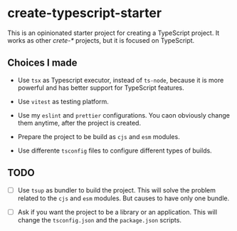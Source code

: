 # create-typescript-starter

This is an opinionated starter project for creating a TypeScript project.
It works as other _crete-\*_ projects, but it is focused on TypeScript.

## Choices I made

- Use `tsx` as Typescript executor, instead of `ts-node`, because it is more
  powerful and has better support for TypeScript features.

- Use `vitest` as testing platform.

- Use my `eslint` and `prettier` configurations. You caon obviously change them anytime, after the project is created.

- Prepare the project to be build as `cjs` and `esm` modules.

- Use differente `tsconfig` files to configure different types of builds.

## TODO

- [ ] Use `tsup` as bundler to build the project. This will solve the problem related to the `cjs` and `esm` modules. But causes to have only one bundle.

- [ ] Ask if you want the project to be a library or an application. This will change the `tsconfig.json` and the `package.json` scripts.
